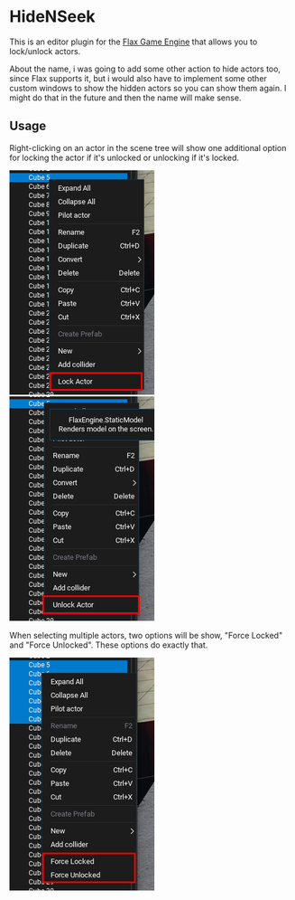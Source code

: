 # HideNSeek
This is an editor plugin for the [Flax Game Engine](https://flaxengine.com) that allows you to lock/unlock actors.

About the name, i was going to add some other action to hide actors too, since Flax supports it, but i would also have to implement some other custom windows to show the hidden actors so you can show them again. I might do that in the future and then the name will make sense.

## Usage
Right-clicking on an actor in the scene tree will show one additional option for locking the actor if it's unlocked or unlocking if it's locked.

![Locked](.github/images/lock_actor.png)
![Unlocked](.github/images/unlock_actor.png)

When selecting multiple actors, two options will be show, "Force Locked" and "Force Unlocked". These options do exactly that.

![Multiple](.github/images/multiple.png)
